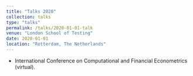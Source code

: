 ```yaml
---
title: "Talks 2020"
collection: talks
type: "talks"
permalink: /talks/2020-01-01-talk
venue: "London School of Testing"
date: 2020-01-01
location: "Rotterdam, The Netherlands"
---
```


* International Conference on Computational and Financial Econometrics (virtual).
